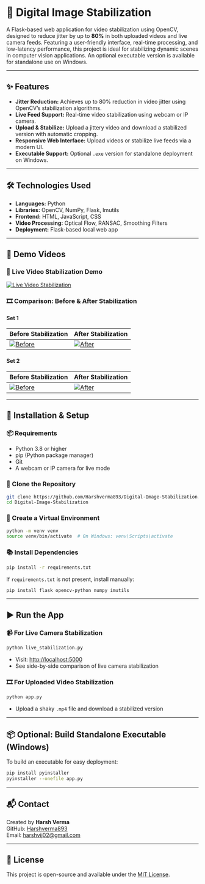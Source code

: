 
# 🎯 Digital Image Stabilization

A Flask-based web application for video stabilization using OpenCV, designed to reduce jitter by up to **80%** in both uploaded videos and live camera feeds. Featuring a user-friendly interface, real-time processing, and low-latency performance, this project is ideal for stabilizing dynamic scenes in computer vision applications. An optional executable version is available for standalone use on Windows.

---

## ✨ Features

- **Jitter Reduction:** Achieves up to 80% reduction in video jitter using OpenCV’s stabilization algorithms.
- **Live Feed Support:** Real-time video stabilization using webcam or IP camera.
- **Upload & Stabilize:** Upload a jittery video and download a stabilized version with automatic cropping.
- **Responsive Web Interface:** Upload videos or stabilize live feeds via a modern UI.
- **Executable Support:** Optional `.exe` version for standalone deployment on Windows.

---

## 🛠️ Technologies Used

- **Languages:** Python
- **Libraries:** OpenCV, NumPy, Flask, Imutils
- **Frontend:**  HTML, JavaScript, CSS
- **Video Processing:** Optical Flow, RANSAC, Smoothing Filters
- **Deployment:** Flask-based local web app

---

## 🚀 Demo Videos

### 🔴 Live Video Stabilization Demo
[![Live Video Stabilization](https://img.youtube.com/vi/ktRut3g8Xww/0.jpg)](https://youtu.be/ktRut3g8Xww)

### 🎞️ Comparison: Before & After Stabilization

#### Set 1
| Before Stabilization | After Stabilization |
|----------------------|---------------------|
| [![Before](https://img.youtube.com/vi/E-ot4VLXLI8/0.jpg)](https://youtu.be/E-ot4VLXLI8) | [![After](https://img.youtube.com/vi/GS7vr0KGZbs/0.jpg)](https://youtu.be/GS7vr0KGZbs) |

#### Set 2
| Before Stabilization | After Stabilization |
|----------------------|---------------------|
| [![Before](https://img.youtube.com/vi/EF9Q2IY1-RU/0.jpg)](https://youtu.be/EF9Q2IY1-RU) | [![After](https://img.youtube.com/vi/WvNeM-nW6P4/0.jpg)](https://youtu.be/WvNeM-nW6P4) |

---

## 🔧 Installation & Setup

### 📦 Requirements

- Python 3.8 or higher
- pip (Python package manager)
- Git
- A webcam or IP camera for live mode

### 📁 Clone the Repository

```bash
git clone https://github.com/Harshverma893/Digital-Image-Stabilization.git
cd Digital-Image-Stabilization
```

### 🧪 Create a Virtual Environment

```bash
python -m venv venv
source venv/bin/activate  # On Windows: venv\Scripts\activate
```

### 📚 Install Dependencies

```bash
pip install -r requirements.txt
```

If `requirements.txt` is not present, install manually:

```bash
pip install flask opencv-python numpy imutils
```

---

## ▶️ Run the App

### 📹 For Live Camera Stabilization

```bash
python live_stabilization.py
```

- Visit: [http://localhost:5000](http://localhost:5000)
- See side-by-side comparison of live camera stabilization

### 🎞️ For Uploaded Video Stabilization

```bash
python app.py
```

- Upload a shaky `.mp4` file and download a stabilized version

---

## 📦 Optional: Build Standalone Executable (Windows)

To build an executable for easy deployment:

```bash
pip install pyinstaller
pyinstaller --onefile app.py
```

---

## 📬 Contact

Created by **Harsh Verma**  
GitHub: [Harshverma893](https://github.com/Harshverma893)  
Email: harshvij02@gmail.com

---

## 📄 License

This project is open-source and available under the [MIT License](LICENSE).
